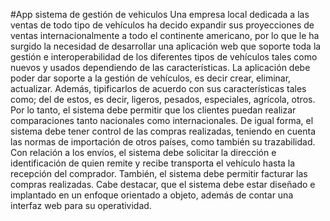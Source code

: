 #App sistema de gestión de vehiculos
Una empresa local dedicada a las ventas de todo tipo de vehículos ha decido expandir sus
proyecciones de ventas internacionalmente a todo el continente americano, por lo que le
ha surgido la necesidad de desarrollar una aplicación web que soporte toda la gestión e
interoperabilidad de los diferentes tipos de vehículos tales como nuevos y usados
dependiendo de las características. La aplicación debe poder dar soporte a la gestión de
vehículos, es decir crear, eliminar, actualizar. Además, tipificarlos de acuerdo con sus
características tales como; del de estos, es decir, ligeros, pesados, especiales, agrícola,
otros. Por lo tanto, el sistema debe permitir que los clientes puedan realizar
comparaciones tanto nacionales como internacionales. De igual forma, el sistema debe
tener control de las compras realizadas, teniendo en cuenta las normas de importación de
otros países, como también su trazabilidad. Con relación a los envíos, el sistema debe
solicitar la dirección e identificación de quien remite y recibe transporta el vehículo hasta
la recepción del comprador. También, el sistema debe permitir facturar las compras
realizadas. Cabe destacar, que el sistema debe estar diseñado e implantado en un
enfoque orientado a objeto, además de contar una interfaz web para su operatividad.
